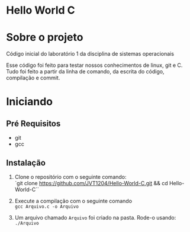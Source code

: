# Hello World C

# Sobre o projeto

Código inicial do laboratório 1 da disciplina de sistemas operacionais

Esse código foi feito para testar nossos conhecimentos de linux, git e C. Tudo foi feito a partir da linha de comando, da escrita do código, compilação e commit.

# Iniciando

## Pré Requisitos

- git
- gcc

## Instalação

1. Clone o repositório com o seguinte comando:\
`git clone https://github.com/JVT1204/Hello-World-C.git && cd Hello-World-C``

2. Execute a compilação com o seguinte comando\
`gcc Arquivo.c -o Arquivo`

3. Um arquivo chamado `Arquivo` foi criado na pasta. Rode-o usando:\
`./Arquivo`

